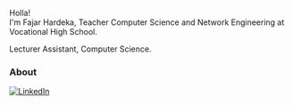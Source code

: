 

<p>Holla! </br> I'm Fajar Hardeka, Teacher Computer Science and Network Engineering at Vocational High School.</p>
<p>Lecturer Assistant, Computer Science.<p>
<p>
  
</p>

<h3>About</h3>
<p><a href="https://www.linkedin.com/in/fajarhardeka" target="_blank"><img alt="LinkedIn" src="https://img.shields.io/badge/linkedin-%230077B5.svg?&style=for-the-badge&logo=linkedin&logoColor=white" /></a>
</p>
